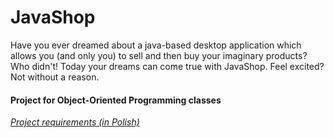 # JavaShop
Have you ever dreamed about a java-based desktop application which allows you (and only you) to sell and then buy your imaginary products? Who didn't!
Today your dreams can come true with JavaShop. Feel excited? Not without a reason.

#### Project for Object-Oriented Programming classes
*[Project requirements (in Polish)](http://danielkucal.com/files/javashop2015.pdf)*
